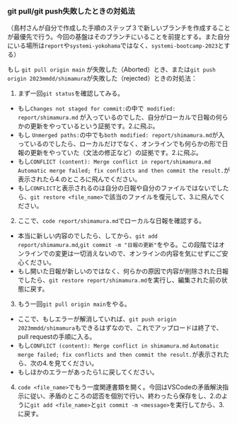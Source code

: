 ### git pull/git push失敗したときの対処法

（島村さんが自分で作成した手順のステップ３で新しいブランチを作成することが最優先で行う。今回の基盤はそのブランチにいることを前提とする。また自分にいる場所は`report`や`systemi-yokohama`ではなく、`systemi-bootcamp-2023`とする）

もし `git pull origin main` が失敗した（Aborted）とき、または`git push origin 2023mmdd/shimamura`が失敗した（rejected）ときの対処法：
1. まず一回`git status`を確認してみる。
- もし`Changes not staged for commit:`の中で` modified: report/shimamura.md` が入っているのでした、自分がローカルで日報の何らかの更新をやっているという証拠です。2.に飛ぶ。
- もし `Unmerged paths:`の中でも`both modified: report/shimamura.md`が入っているのでしたら、ローカルだけでなく、オンラインでも何らかの形で日報の更新をやっていた（文法の修正など）の証拠です。2.に飛ぶ。
- もし`CONFLICT (content): Merge conflict in report/shimamura.md` `Automatic merge failed; fix conflicts and then commit the result.`が表示されたら4.のところに飛んでください。
- もし`CONFLICT`と表示されるのは自分の日報や自分のファイルではないでしたら、`git restore <file_name>`で該当のファイルを復元して、3.に飛んでください。
2. ここで、`code report/shimamura.md`でローカルな日報を確認する。
- 本当に新しい内容のでしたら、してから、`git add report/shimamura.md`,`git commit -m "日報の更新"`をやる。この段階ではオンラインでの変更は一切消えないので、オンラインの内容を気にせずにご安心ください。
- もし開いた日報が新しいのではなく、何らかの原因で内容が削除された日報でしたら、`git restore report/shimamura.md`を実行し、編集された前の状態に戻す。
3. もう一回`git pull origin main`をやる。
- ここで、もしエラーが解消していれば、`git push origin 2023mmdd/shimamura`もできるはずなので、これでアップロードは終了で、pull requestの手順に入る。
- もし`CONFLICT (content): Merge conflict in shimamura.md` `Automatic merge failed; fix conflicts and then commit the result.`が表示されたら、次の4.を見てください。
- もしほかのエラーがあったら1.に戻してください。
4. `code <file_name>`でもう一度関連書類を開く。今回はVSCodeの矛盾解決指示に従い、矛盾のところの認否を個別で行い、終わったら保存をし、2.のように`git add <file_name>`と`git commit -m <message>`を実行してから、3.に戻す。

